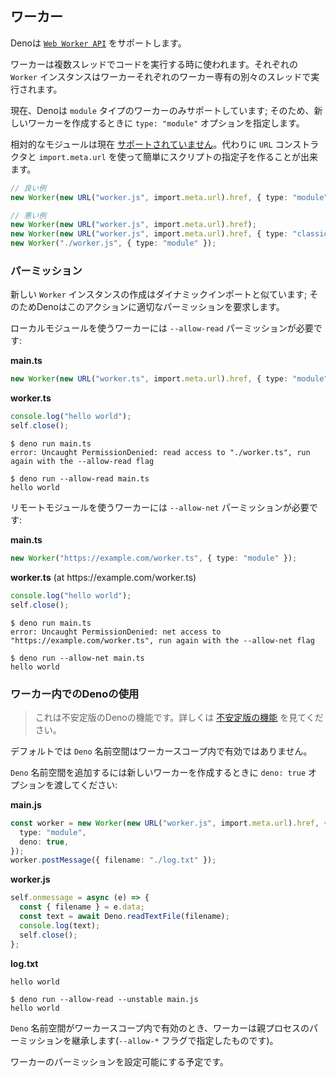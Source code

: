 <!-- ## Workers -->
## ワーカー

<!--
Deno supports
[`Web Worker API`](https://developer.mozilla.org/en-US/docs/Web/API/Worker/Worker).
-->
Denoは [`Web Worker API`](https://developer.mozilla.org/en-US/docs/Web/API/Worker/Worker) をサポートします。

<!--
Workers can be used to run code on multiple threads. Each instance of `Worker`
is run on a separate thread, dedicated only to that worker.
-->
ワーカーは複数スレッドでコードを実行する時に使われます。それぞれの `Worker` インスタンスはワーカーそれぞれのワーカー専有の別々のスレッドで実行されます。

<!--
Currently Deno supports only `module` type workers; thus it's essential to pass
the `type: "module"` option when creating a new worker.
-->
現在、Denoは `module` タイプのワーカーのみサポートしています; そのため、新しいワーカーを作成するときに `type: "module"` オプションを指定します。

<!--
Relative module specifiers are
[not supported](https://github.com/denoland/deno/issues/5216) at the moment. You
can instead use the `URL` constructor and `import.meta.url` to easily create a
specifier for some nearby script.
-->
相対的なモジュールは現在 [サポートされていません](https://github.com/denoland/deno/issues/5216)。代わりに `URL` コンストラクタと `import.meta.url` を使って簡単にスクリプトの指定子を作ることが出来ます。

<!--
```ts
// Good
new Worker(new URL("worker.js", import.meta.url).href, { type: "module" });

// Bad
new Worker(new URL("worker.js", import.meta.url).href);
new Worker(new URL("worker.js", import.meta.url).href, { type: "classic" });
new Worker("./worker.js", { type: "module" });
```
-->
```ts
// 良い例
new Worker(new URL("worker.js", import.meta.url).href, { type: "module" });

// 悪い例
new Worker(new URL("worker.js", import.meta.url).href);
new Worker(new URL("worker.js", import.meta.url).href, { type: "classic" });
new Worker("./worker.js", { type: "module" });
```

<!-- ### Permissions -->
### パーミッション

<!--
Creating a new `Worker` instance is similar to a dynamic import; therefore Deno
requires appropriate permission for this action.
-->
新しい `Worker` インスタンスの作成はダイナミックインポートと似ています; そのためDenoはこのアクションに適切なパーミッションを要求します。

<!-- For workers using local modules; `--allow-read` permission is required: -->
ローカルモジュールを使うワーカーには `--allow-read` パーミッションが必要です:

**main.ts**

```ts
new Worker(new URL("worker.ts", import.meta.url).href, { type: "module" });
```

**worker.ts**

```ts
console.log("hello world");
self.close();
```

```shell
$ deno run main.ts
error: Uncaught PermissionDenied: read access to "./worker.ts", run again with the --allow-read flag

$ deno run --allow-read main.ts
hello world
```

<!-- For workers using remote modules; `--allow-net` permission is required: -->
リモートモジュールを使うワーカーには `--allow-net` パーミッションが必要です:

**main.ts**

```ts
new Worker("https://example.com/worker.ts", { type: "module" });
```

**worker.ts** (at https[]()://example.com/worker.ts)

```ts
console.log("hello world");
self.close();
```

```shell
$ deno run main.ts
error: Uncaught PermissionDenied: net access to "https://example.com/worker.ts", run again with the --allow-net flag

$ deno run --allow-net main.ts
hello world
```

<!-- ### Using Deno in worker -->
### ワーカー内でのDenoの使用

<!--
> This is an unstable Deno feature. Learn more about
> [unstable features](./stability.md).
-->
> これは不安定版のDenoの機能です。詳しくは [不安定版の機能](./stability.md) を見てください。

<!-- By default the `Deno` namespace is not available in worker scope. -->
デフォルトでは `Deno` 名前空間はワーカースコープ内で有効ではありません。

<!-- To add the `Deno` namespace pass `deno: true` option when creating new worker: -->
`Deno` 名前空間を追加するには新しいワーカーを作成するときに `deno: true` オプションを渡してください:

**main.js**

```ts
const worker = new Worker(new URL("worker.js", import.meta.url).href, {
  type: "module",
  deno: true,
});
worker.postMessage({ filename: "./log.txt" });
```

**worker.js**

```ts
self.onmessage = async (e) => {
  const { filename } = e.data;
  const text = await Deno.readTextFile(filename);
  console.log(text);
  self.close();
};
```

**log.txt**

```
hello world
```

```shell
$ deno run --allow-read --unstable main.js
hello world
```

<!--
When the `Deno` namespace is available in worker scope, the worker inherits its
parent process' permissions (the ones specified using `--allow-*` flags).
-->
`Deno` 名前空間がワーカースコープ内で有効のとき、ワーカーは親プロセスのパーミッションを継承します(`--allow-*` フラグで指定したものです)。

<!-- We intend to make permissions configurable for workers. -->
ワーカーのパーミッションを設定可能にする予定です。
